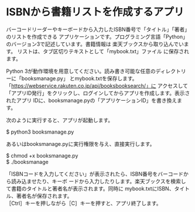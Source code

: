 # ISBNから書籍リストを作成するアプリ

バーコードリーダーやキーボードから入力したISBN番号で「タイトル」「著者」のリストを作成できる
アプリケーションです。プログラミング言語「Python」のバージョン3で記述しています。書籍情報は
楽天ブックスから取り込んでいます。 リストは、タブ区切りテキストとして「mybook.txt」ファイル
に保存されます。

Python 3が動作環境を用意してください。読み書き可能な任意のディレクトリーに「booksmanage.py」
とmybook.txtを保存します。 「https://webservice.rakuten.co.jp/api/booksbooksearch/」に
アクセスして「アプリID発行」をクリックし、ログインしてからアプリを作成します。表示されたアプリ
IDに、booksmanage.pyの「アプリケーションID」を書き換えます。  

次のように実行すると、アプリが起動します。  

$ python3 booksmanage.py

あるいはbooksmanage.pyに実行権限を与え、直接実行します。

$ chmod +x booksmanage.py  
$ ./booksmanage

「ISBNコードを入力してください」が表示されたら、ISBN番号をバーコードから読み込ませたり、キーボ
ードから入力したりします。楽天ブックスを検索して書籍のタイトルと著者名が表示されます。同時に
mybook.txtにISBN、タイトル、著者名が保存されます。  
［Ctrl］キーを押しながら［C］キーを押すと、アプリ終了します。

